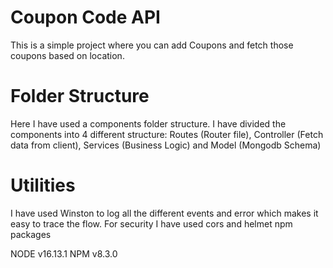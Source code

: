 # Coupon Code API

This is a simple project where you can add Coupons and fetch those coupons based on location.

# Folder Structure

Here I have used a components folder structure. I have divided the components into 4 different structure: Routes (Router file), Controller (Fetch data from client), Services (Business Logic) and Model (Mongodb Schema)

# Utilities

I have used Winston to log all the different events and error which makes it easy to trace the flow. For security I have used cors and helmet npm packages

NODE v16.13.1
NPM v8.3.0
